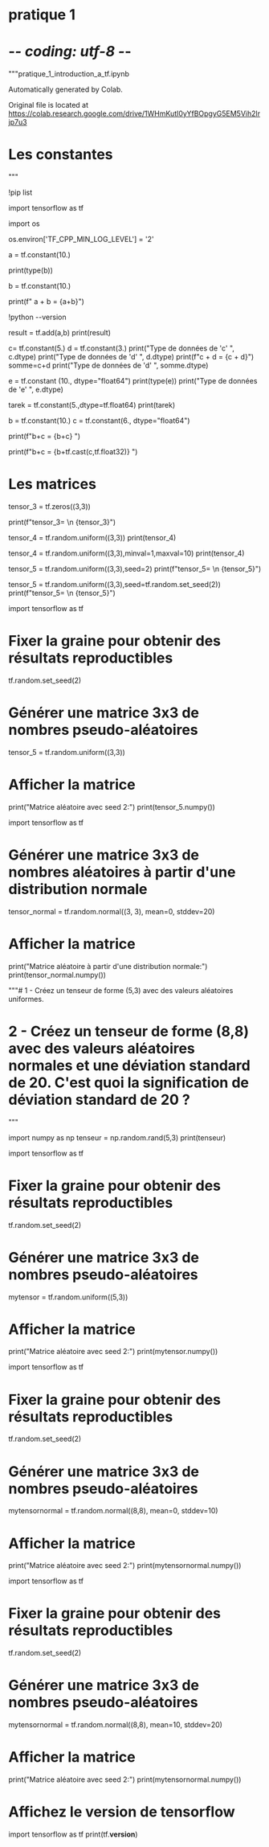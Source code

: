 # pratique 1

# -*- coding: utf-8 -*-
"""pratique_1_introduction_a_tf.ipynb

Automatically generated by Colab.

Original file is located at
    https://colab.research.google.com/drive/1WHmKutI0yYfBOpgyG5EM5Vih2lrjp7u3

# Les constantes
"""

!pip list

import tensorflow as tf

import os

os.environ['TF_CPP_MIN_LOG_LEVEL'] = '2'

a = tf.constant(10.)

print(type(b))

b = tf.constant(10.)

print(f" a + b = {a+b}")

!python --version

result = tf.add(a,b)
print(result)

c= tf.constant(5.)
d = tf.constant(3.)
print("Type de données de 'c' ", c.dtype)
print("Type de données de 'd' ", d.dtype)
print(f"c + d = {c + d}")
somme=c+d
print("Type de données de 'd' ", somme.dtype)

e = tf.constant (10., dtype="float64")
print(type(e))
print("Type de données de 'e' ", e.dtype)

tarek = tf.constant(5.,dtype=tf.float64)
print(tarek)

b = tf.constant(10.)
c = tf.constant(6., dtype="float64")

print(f"b+c = {b+c} ")

print(f"b+c = {b+tf.cast(c,tf.float32)} ")

# Les matrices

tensor_3 = tf.zeros((3,3))

print(f"tensor_3= \n {tensor_3}")

tensor_4 = tf.random.uniform((3,3))
print(tensor_4)

tensor_4 = tf.random.uniform((3,3),minval=1,maxval=10)
print(tensor_4)

tensor_5 = tf.random.uniform((3,3),seed=2)
print(f"tensor_5= \n {tensor_5}")

tensor_5 = tf.random.uniform((3,3),seed=tf.random.set_seed(2))
print(f"tensor_5= \n {tensor_5}")

import tensorflow as tf

# Fixer la graine pour obtenir des résultats reproductibles
tf.random.set_seed(2)

# Générer une matrice 3x3 de nombres pseudo-aléatoires
tensor_5 = tf.random.uniform((3,3))

# Afficher la matrice
print("Matrice aléatoire avec seed 2:")
print(tensor_5.numpy())

import tensorflow as tf

# Générer une matrice 3x3 de nombres aléatoires à partir d'une distribution normale
tensor_normal = tf.random.normal((3, 3), mean=0, stddev=20)

# Afficher la matrice
print("Matrice aléatoire à partir d'une distribution normale:")
print(tensor_normal.numpy())

"""# 1 - Créez un tenseur de forme (5,3) avec des valeurs aléatoires uniformes.
# 2 - Créez un tenseur de forme (8,8) avec des valeurs aléatoires normales et une déviation standard de 20. C'est quoi la signification de déviation standard de 20 ?
"""

import numpy as np
tenseur = np.random.rand(5,3)
print(tenseur)

import tensorflow as tf

# Fixer la graine pour obtenir des résultats reproductibles
tf.random.set_seed(2)

# Générer une matrice 3x3 de nombres pseudo-aléatoires
mytensor = tf.random.uniform((5,3))

# Afficher la matrice
print("Matrice aléatoire avec seed 2:")
print(mytensor.numpy())

import tensorflow as tf

# Fixer la graine pour obtenir des résultats reproductibles
tf.random.set_seed(2)

# Générer une matrice 3x3 de nombres pseudo-aléatoires
mytensornormal = tf.random.normal((8,8), mean=0, stddev=10)

# Afficher la matrice
print("Matrice aléatoire avec seed 2:")
print(mytensornormal.numpy())

import tensorflow as tf

# Fixer la graine pour obtenir des résultats reproductibles
tf.random.set_seed(2)

# Générer une matrice 3x3 de nombres pseudo-aléatoires
mytensornormal = tf.random.normal((8,8), mean=10, stddev=20)

# Afficher la matrice
print("Matrice aléatoire avec seed 2:")
print(mytensornormal.numpy())

# Affichez le version de tensorflow
import tensorflow as tf
print(tf.__version__)

